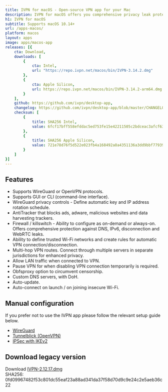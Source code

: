 ```yaml
---
title: IVPN for macOS - Open-source VPN app for your Mac
description: IVPN for macOS offers you comprehensive privacy leak protection with the IVPN firewall, automatic connection on insecure Wi-Fi and Multi-hop.
h1: IVPN for macOS
subtitle: Supports macOS 10.14+
url: /apps-macos/
platform: macos
layout: apps
image: apps/macos-app
releases: [{
    cta: Download,
    downloads: [
        {
            cta: Intel,
            url: "https://repo.ivpn.net/macos/bin/IVPN-3.14.2.dmg"
        },
        {
            cta: Apple Silicon,
            url: https://repo.ivpn.net/macos/bin/IVPN-3.14.2-arm64.dmg
        }
    ],
    github: https://github.com/ivpn/desktop-app,
    changelog: https://github.com/ivpn/desktop-app/blob/master/CHANGELOG.md,
    checksum: [
        {
            title: SHA256 Intel,
            value: 6fcf17bff558efddac5ed753fe15e42211505c2bdceac3afcf63f12e325874c6
        },
        {
            title: SHA256 Apple Silicon,
            value: 721e78d76f5d522e023fb4a168492a8a4351136a3dd9bbf77939fc49df31973e
        }
    ]
}]
---
```

## Features

- Supports WireGuard or OpenVPN protocols.
- Supports GUI or CLI (command-line interface).
- WireGuard privacy controls - Define automatic key and IP address rotation schedule.
- AntiTracker that blocks ads, adware, malicious websites and data harvesting trackers.
- Firewall / killswitch - Ability to configure as on-demand or always-on. Offers comprehensive protection against DNS, IPv6, disconnection and WebRTC leaks.
- Ability to define trusted Wi-Fi networks and create rules for automatic VPN connection/disconnection.
- Multi-hop VPN routes. Connect through multiple servers in separate jurisdictions for enhanced privacy.
- Allow LAN traffic when connected to VPN.
- Pause VPN for when disabling VPN connection temporarily is required.
- Obfsproxy option to circumvent censorship.
- Custom DNS servers, with DoH.
- Auto-update.
- Auto-connect on launch / on joining insecure Wi-Fi.

## Manual configuration

If you prefer not to use the IVPN app please follow the relevant setup guide below.

- [WireGuard](/setup/macos-wireguard/)
- [Tunnelblick (OpenVPN)](/setup/macos-openvpn-tunnelblick/)  
- [IPSec with IKEv2](/setup/macos-ipsec-with-ikev2/)   

## Download legacy version

Download [IVPN-2.12.17.dmg](https://cdn.ivpn.net/releases/osx/IVPN-2.12.17.dmg)  
SHA256: 0fd09967482f53c801dc55eaf23a88ad341da37f58d70d9c9e24c2e5aeb36c22  
